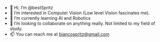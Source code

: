 - 👋 Hi, I’m @bestSpritz
- 👀 I’m interested in Computer Vision (Low level Vision fascinates me).
- 🌱 I’m currently learning AI and Robotics
- 💞️ I’m looking to collaborate on anything really. Not limited to my field of study.
- 📫 You can reach me at biancospritz@gmail.com
<!---
bestSpritz/bestSpritz is a ✨ special ✨ repository because its `README.md` (this file) appears on your GitHub profile.
You can click the Preview link to take a look at your changes.
--->
